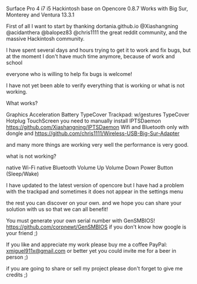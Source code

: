 Surface Pro 4 i7 i5 Hackintosh base on Opencore 0.8.7 Works with Big Sur, Monterey and Ventura 13.3.1


First of all I want to start by thanking dortania.github.io @Xiashangning @acidanthera @balopez83 @chris1111 the great reddit community, and the massive Hackintosh community.

I have spent several days and hours trying to get it to work and fix bugs, but at the moment I don't have much time anymore, because of work and school

everyone who is willing to help fix bugs is welcome!

I have not yet been able to verify everything that is working or what is not working.





What works?


Graphics Acceleration
Battery
TypeCover Trackpad: w/gestures
TypeCover Hotplug
TouchScreen you need to manually install IPTSDaemon https://github.com/Xiashangning/IPTSDaemon
Wifi and Bluetooth only with dongle and https://github.com/chris1111/Wireless-USB-Big-Sur-Adapter

and many more things are working very well the performance is very good.


what is not working?


native Wi-Fi
native Bluetooth
Volume Up
Volume Down
Power Button (Sleep/Wake)

I have updated to the latest version of opencore but I have had a problem with the trackpad and sometimes it does not appear in the settings menu

the rest you can discover on your own. and we hope you can share your solution with us so that we can all benefit!

You must generate your own serial number with GenSMBIOS! https://github.com/corpnewt/GenSMBIOS if you don't know how google is your friend ;)






If you like and appreciate my work please buy me a coffee
PayPal: xmiguel911x@gmail.com
or better yet you could invite me for a beer in person ;)


if you are going to share or sell my project please don't forget to give me credits ;)
